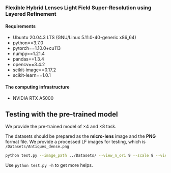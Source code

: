 ### Flexible Hybrid Lenses Light Field Super-Resolution using Layered Refinement

#### Requirements

- Ubuntu 20.04.3 LTS (GNU/Linux 5.11.0-40-generic x86_64)
- python==3.7.0
- pytorch==1.10.0+cu113
- numpy==1.21.4
- pandas==1.3.4
- opencv==3.4.2
- scikit-image==0.17.2
- scikit-learn==1.0.1

#### The computing infrastructure

- NVIDIA RTX A5000

## Testing with the pre-trained model

We provide the pre-trained model of $\times 4$ and $\times 8$ task.

The datasets should be prepared as the **micro-lens** image and the **PNG** format file. We provide a processed LF images for testing, which is `/Datasets/Antiques_dense.png`

```bash
python test.py --image_path ../Datasets/ --view_n_ori 9 --scale 8 --view_n 9 --disparity_range 4 --disparity_count 32 --is_save 1 --gpu_no 0
```

Use `python test.py -h` to get more helps.

